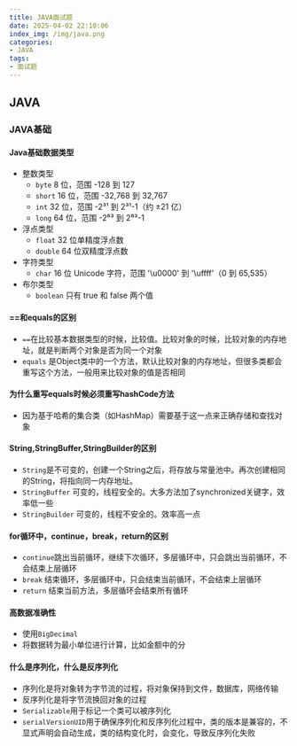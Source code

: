 ```yaml
---
title: JAVA面试题
date: 2025-04-02 22:10:06
index_img: /img/java.png
categories:
- JAVA
tags:
- 面试题
---
```


## JAVA
### JAVA基础
#### Java基础数据类型
- 整数类型
    - `byte` 8 位，范围 -128 到 127
    - `short` 16 位，范围 -32,768 到 32,767
    - `int` 32 位，范围 -2³¹ 到 2³¹-1（约 ±21 亿）
    - `long` 64 位，范围 -2⁶³ 到 2⁶³-1
- 浮点类型
    - `float` 32 位单精度浮点数
    - `double` 64 位双精度浮点数
- 字符类型
    - `char` 16 位 Unicode 字符，范围 '\u0000' 到 '\uffff'（0 到 65,535）
- 布尔类型
    - `boolean` 只有 true 和 false 两个值

#### ==和equals的区别
- `==`在比较基本数据类型的时候，比较值。比较对象的时候，比较对象的内存地址，就是判断两个对象是否为同一个对象
- `equals`  是Object类中的一个方法，默认比较对象的内存地址，但很多类都会重写这个方法，一般用来比较对象的值是否相同

#### 为什么重写equals时候必须重写hashCode方法
- 因为基于哈希的集合类（如HashMap）需要基于这一点来正确存储和查找对象

#### String,StringBuffer,StringBuilder的区别
- `String`是不可变的，创建一个String之后，将存放与常量池中。再次创建相同的String，将指向同一内存地址。
- `StringBuffer` 可变的，线程安全的。大多方法加了synchronized关键字，效率低一些
- `StringBuilder` 可变的，线程不安全的。效率高一点

#### for循环中，continue，break，return的区别
- `continue`跳出当前循环，继续下次循环，多层循环中，只会跳出当前循环，不会结束上层循环
- `break` 结束循环，多层循环中，只会结束当前循环，不会结束上层循环
- `return` 结束当前方法，多层循环会结束所有循环

#### 高数据准确性
- 使用`BigDecimal`
- 将数据转为最小单位进行计算，比如金额中的分

#### 什么是序列化，什么是反序列化
- 序列化是将对象转为字节流的过程，将对象保持到文件，数据库，网络传输
- 反序列化是将字节流换回对象的过程
- `Serializable`用于标记一个类可以被序列化
- `serialVersionUID`用于确保序列化和反序列化过程中，类的版本是兼容的，不显式声明会自动生成，类的结构变化时，会变化，导致反序列化失败


